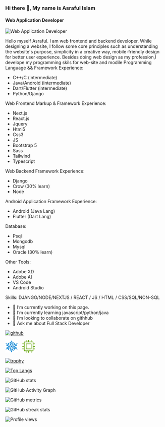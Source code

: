 ### Hi there 👋, My name is Asraful  Islam
#### Web Application Developer
![Web Application Developer](https://res.cloudinary.com/none909099/image/upload/v1674362743/profile_ms9ptf.png)

Hello myself Asraful.  I am  web frontend and backend developer.
 While designing a website, I follow some core principles such as
  understanding the website's purpose, simplicity in a creative way, mobile-friendly design for better user experience. 
Besides doing web design as my profession,I develope my programming skils for web-site and modile 
Programming Language && Framework Experience:
- C++/C (intermediate)
- Java/Android (intermediate)
- Dart/Flutter (intermediate) 
- Python/Django

Web Frontend Markup & Framework Experience:
- Next.js
- React.js
- Jquery
- Html5
- Css3
- JS
- Bootstrap 5
- Sass
- Tailwind
- Typescript


Web Backend Framework Experience:
- Django
- Crow (30% learn)
- Node

Android Application Framework Experience:
- Android (Java Lang)
- Flutter (Dart Lang)

Database:
- Psql
- Mongodb
- Mysql
- Oracle (30% learn)

Other Tools:

- Adobe XD
- Adobe AI
- VS Code
- Android Studio 

Skills: DJANGO/NODE/NEXTJS / REACT / JS / HTML / CSS/SQL/NON-SQL

- 🔭 I’m currently working on this page. 
- 🌱 I’m currently learning javascript/python/java 
- 👯 I’m looking to collaborate on githhub 
- 💬 Ask me about Full Stack Developer 


[<img src='https://cdn.jsdelivr.net/npm/simple-icons@3.0.1/icons/github.svg' alt='github' height='40'>](https://github.com/asraful808088)  

<a href='https://archiveprogram.github.com/'><img src='https://raw.githubusercontent.com/acervenky/animated-github-badges/master/assets/acbadge.gif' width='40' height='40'></a> <a href='https://docs.github.com/en/developers'><img src='https://raw.githubusercontent.com/acervenky/animated-github-badges/master/assets/devbadge.gif' width='40' height='40'></a> 

[![trophy](https://github-profile-trophy.vercel.app/?username=asraful808088)](https://github.com/ryo-ma/github-profile-trophy)

[![Top Langs](https://github-readme-stats.vercel.app/api/top-langs/?username=asraful808088)](https://github.com/anuraghazra/github-readme-stats)

![GitHub stats](https://github-readme-stats.vercel.app/api?username=asraful808088&show_icons=true&count_private=true)  

![GitHub Activity Graph](https://activity-graph.herokuapp.com/graph?username=asraful808088)  

![GitHub metrics](https://metrics.lecoq.io/asraful808088)  

![GitHub streak stats](https://streak-stats.demolab.com/?user=asraful808088)  

![Profile views](https://gpvc.arturio.dev/asraful808088)  
